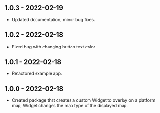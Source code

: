 ## 1.0.3 - 2022-02-19

* Updated documentation, minor bug fixes.

## 1.0.2 - 2022-02-18

* Fixed bug with changing button text color.

## 1.0.1 - 2022-02-18

* Refactored example app.

## 1.0.0 - 2022-02-18

* Created package that creates a custom Widget to overlay on a platform map, Widget changes the map type of the displayed map.
